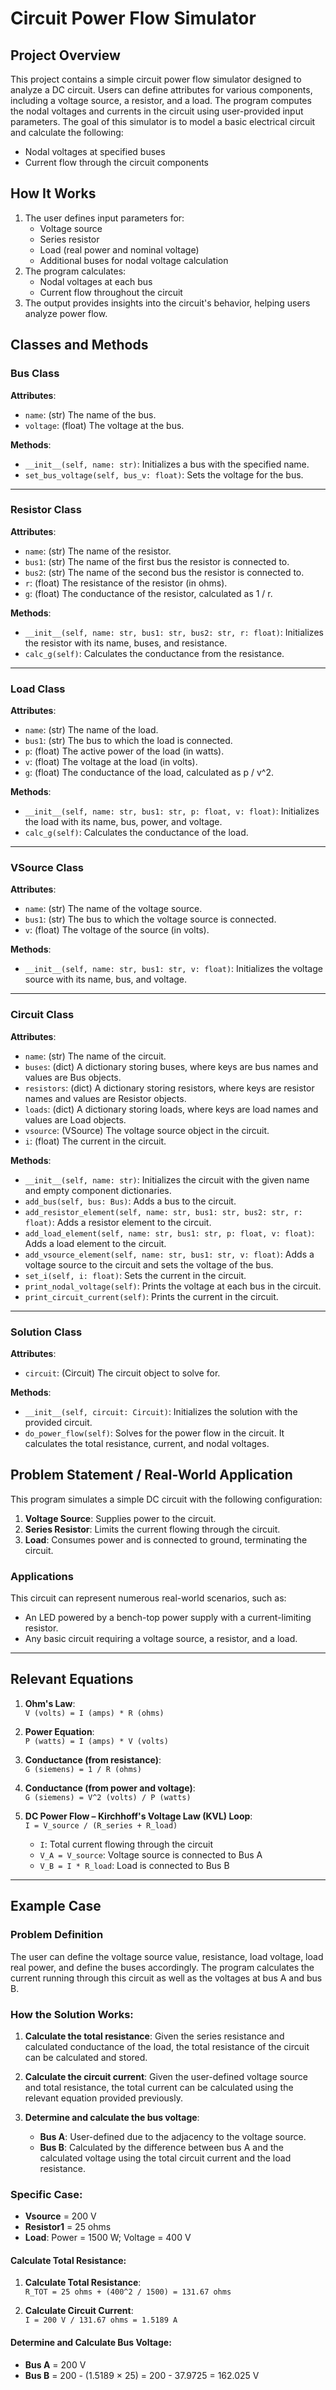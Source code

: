 # Circuit Power Flow Simulator

## Project Overview

This project contains a simple circuit power flow simulator designed to analyze a DC circuit. Users can define attributes for various components, including a voltage source, a resistor, and a load. The program computes the nodal voltages and currents in the circuit using user-provided input parameters. The goal of this simulator is to model a basic electrical circuit and calculate the following:
- Nodal voltages at specified buses
- Current flow through the circuit components

## How It Works

1. The user defines input parameters for:
   - Voltage source
   - Series resistor
   - Load (real power and nominal voltage)
   - Additional buses for nodal voltage calculation
2. The program calculates:
   - Nodal voltages at each bus
   - Current flow throughout the circuit
3. The output provides insights into the circuit's behavior, helping users analyze power flow.

## Classes and Methods

### Bus Class

**Attributes**:
- `name`: (str) The name of the bus.
- `voltage`: (float) The voltage at the bus.

**Methods**:
- `__init__(self, name: str)`: Initializes a bus with the specified name.
- `set_bus_voltage(self, bus_v: float)`: Sets the voltage for the bus.

---

### Resistor Class

**Attributes**:
- `name`: (str) The name of the resistor.
- `bus1`: (str) The name of the first bus the resistor is connected to.
- `bus2`: (str) The name of the second bus the resistor is connected to.
- `r`: (float) The resistance of the resistor (in ohms).
- `g`: (float) The conductance of the resistor, calculated as 1 / r.

**Methods**:
- `__init__(self, name: str, bus1: str, bus2: str, r: float)`: Initializes the resistor with its name, buses, and resistance.
- `calc_g(self)`: Calculates the conductance from the resistance.

---

### Load Class

**Attributes**:
- `name`: (str) The name of the load.
- `bus1`: (str) The bus to which the load is connected.
- `p`: (float) The active power of the load (in watts).
- `v`: (float) The voltage at the load (in volts).
- `g`: (float) The conductance of the load, calculated as p / v^2.

**Methods**:
- `__init__(self, name: str, bus1: str, p: float, v: float)`: Initializes the load with its name, bus, power, and voltage.
- `calc_g(self)`: Calculates the conductance of the load.

---

### VSource Class

**Attributes**:
- `name`: (str) The name of the voltage source.
- `bus1`: (str) The bus to which the voltage source is connected.
- `v`: (float) The voltage of the source (in volts).

**Methods**:
- `__init__(self, name: str, bus1: str, v: float)`: Initializes the voltage source with its name, bus, and voltage.

---

### Circuit Class

**Attributes**:
- `name`: (str) The name of the circuit.
- `buses`: (dict) A dictionary storing buses, where keys are bus names and values are Bus objects.
- `resistors`: (dict) A dictionary storing resistors, where keys are resistor names and values are Resistor objects.
- `loads`: (dict) A dictionary storing loads, where keys are load names and values are Load objects.
- `vsource`: (VSource) The voltage source object in the circuit.
- `i`: (float) The current in the circuit.

**Methods**:
- `__init__(self, name: str)`: Initializes the circuit with the given name and empty component dictionaries.
- `add_bus(self, bus: Bus)`: Adds a bus to the circuit.
- `add_resistor_element(self, name: str, bus1: str, bus2: str, r: float)`: Adds a resistor element to the circuit.
- `add_load_element(self, name: str, bus1: str, p: float, v: float)`: Adds a load element to the circuit.
- `add_vsource_element(self, name: str, bus1: str, v: float)`: Adds a voltage source to the circuit and sets the voltage of the bus.
- `set_i(self, i: float)`: Sets the current in the circuit.
- `print_nodal_voltage(self)`: Prints the voltage at each bus in the circuit.
- `print_circuit_current(self)`: Prints the current in the circuit.

---

### Solution Class

**Attributes**:
- `circuit`: (Circuit) The circuit object to solve for.

**Methods**:
- `__init__(self, circuit: Circuit)`: Initializes the solution with the provided circuit.
- `do_power_flow(self)`: Solves for the power flow in the circuit. It calculates the total resistance, current, and nodal voltages.

## Problem Statement / Real-World Application

This program simulates a simple DC circuit with the following configuration:
1. **Voltage Source**: Supplies power to the circuit.
2. **Series Resistor**: Limits the current flowing through the circuit.
3. **Load**: Consumes power and is connected to ground, terminating the circuit.

### Applications
This circuit can represent numerous real-world scenarios, such as:
- An LED powered by a bench-top power supply with a current-limiting resistor.
- Any basic circuit requiring a voltage source, a resistor, and a load.

---

## Relevant Equations

1. **Ohm's Law**:  
   `V (volts) = I (amps) * R (ohms)`

2. **Power Equation**:  
   `P (watts) = I (amps) * V (volts)`

3. **Conductance (from resistance)**:  
   `G (siemens) = 1 / R (ohms)`

4. **Conductance (from power and voltage)**:  
   `G (siemens) = V^2 (volts) / P (watts)`

5. **DC Power Flow – Kirchhoff's Voltage Law (KVL) Loop**:  
   `I = V_source / (R_series + R_load)`

   - `I`: Total current flowing through the circuit
   - `V_A = V_source`: Voltage source is connected to Bus A
   - `V_B = I * R_load`: Load is connected to Bus B
  
 ---  

## Example Case

### Problem Definition

The user can define the voltage source value, resistance, load voltage, load real power, and define the buses accordingly. The program calculates the current running through this circuit as well as the voltages at bus A and bus B.

### How the Solution Works:

1. **Calculate the total resistance**:
   Given the series resistance and calculated conductance of the load, the total resistance of the circuit can be calculated and stored.
   
2. **Calculate the circuit current**:
   Given the user-defined voltage source and total resistance, the total current can be calculated using the relevant equation provided previously.
   
3. **Determine and calculate the bus voltage**:
   - **Bus A**: User-defined due to the adjacency to the voltage source.
   - **Bus B**: Calculated by the difference between bus A and the calculated voltage using the total circuit current and the load resistance.

### Specific Case:
- **Vsource** = 200 V
- **Resistor1** = 25 ohms
- **Load**: Power = 1500 W; Voltage = 400 V

#### Calculate Total Resistance:

1. **Calculate Total Resistance**:  
   `R_TOT = 25 ohms + (400^2 / 1500) = 131.67 ohms`

2. **Calculate Circuit Current**:  
   `I = 200 V / 131.67 ohms = 1.5189 A`

#### Determine and Calculate Bus Voltage:
- **Bus A** = 200 V
- **Bus B** = 200 - (1.5189 × 25) = 200 - 37.9725 = 162.025 V

